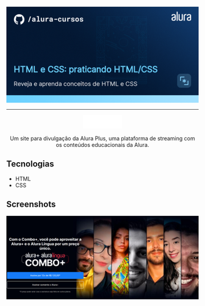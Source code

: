 
<p align="center"> <img src="./img/foto_curso_alura.png" alt="HTML e CSS: praticando HTML e CSS"> </p>

<hr>

<p align="center"> <img src="./img/Logo.png" alt="Logo da alura plus"> </p>
<p align="center">Um site para divulgação da Alura Plus, uma plataforma de streaming com os conteúdos educacionais da Alura.</p>

## Tecnologias
* HTML
* CSS

## Screenshots
![Screenshot da tela inicial do Alura Plus](./img/Pag_incial_aluraPlus.png)
